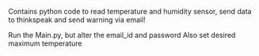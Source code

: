 Contains python code to read temperature and humidity sensor, send data to thinkspeak and send warning via email!

Run the Main.py, but alter the email_id and password
Also set desired maximum temperature

